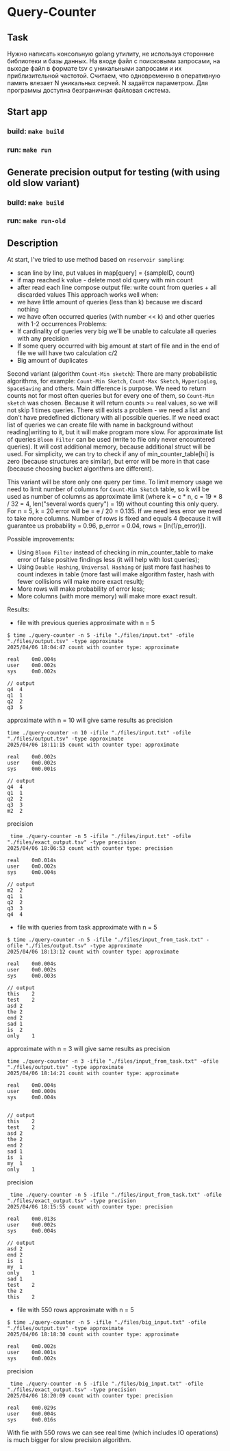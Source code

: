 # Query-Counter

## Task
Нужно написать консольную golang утилиту, не используя сторонние библиотеки и базы
данных. На входе файл с поисковыми запросами, на выходе файл в формате tsv с
уникальными запросами и их приблизительной частотой. Считаем, что одновременно в оперативную память влезает N уникальных серчей. N
задаётся параметром. Для программы доступна безграничная файловая система.

## Start app
### build: ```make build```
### run: ```make run```

## Generate precision output for testing (with using old slow variant)
### build: ```make build```
### run: ```make run-old```

## Description
At start, I've tried to use method based on `reservoir sampling`:
- scan line by line, put values in map[query] = {sampleID, count}
- if map reached k value - delete most old query with min count 
- after read each line compose output file: write count from queries + all discarded values
This approach works well when:
- we have little amount of queries (less than k) because we discard nothing 
- we have often occurred queries (with number << k) and other queries with 1-2 occurrences 
Problems:
- If cardinality of queries very big we'll be unable to calculate all queries with any precision
- If some query occurred with big amount at start of file and in the end of file we will have two calculation c/2
- Big amount of duplicates

Second variant (algorithm `Count-Min sketch`):
There are many probabilistic algorithms, for example: `Count-Min Sketch`, `Count-Max Sketch`, `HyperLogLog`, `SpaceSaving` and others.
Main difference is purpose. We need to return counts not for most often queries but for every one of them, so `Count-Min sketch` was chosen.
Because it will return counts >= real values, so we will not skip 1 times queries.
There still exists a problem - we need a list and don't have predefined dictionary with all possible queries. If we need 
exact list of queries we can create file with name in background without reading|writing to it, but it will make program more slow.
For approximate list of queries `Bloom Filter` can be used (write to file only never encountered queries). It will cost additional memory, because additional struct will be used.
For simplicity, we can try to check if any of min_counter_table[hi] is zero (because structures are similar), but error will be more in that case (because choosing bucket algorithms are different).

This variant will be store only one query per time. 
To limit memory usage we need to limit number of columns for `Count-Min Sketch` table, so k will be used as number of columns as approximate limit (where k = c * n, c = 19 * 8 / 32 = 4, len("several words query") = 19) without counting this only query.
For n = 5, k = 20 error will be = e / 20 = 0.135. If we need less error we need to take more columns.
Number of rows is fixed and equals 4 (because it will guarantee us probability = 0.96, p_error = 0.04, rows = [ln(1/p_error)]).

Possible improvements:
- Using `Bloom Filter` instead of checking  in min_counter_table to make error of false positive findings less (it will help with lost queries);
- Using `Double Hashing`, `Universal Hashing` or just more fast hashes to count indexes in table (more fast will make algorithm faster, hash with fewer collisions will make more exact result); 
- More rows will make probability of error less;
- More columns (with more memory) will make more exact result.

Results:
- file with previous queries
approximate with n = 5
```
$ time ./query-counter -n 5 -ifile "./files/input.txt" -ofile "./files/output.tsv" -type approximate
2025/04/06 18:04:47 count with counter type: approximate

real    0m0.004s
user    0m0.002s
sys     0m0.002s

// output
q4	4
q1	1
q2	2
q3	5
```
approximate with n = 10 will give same results as precision
```
time ./query-counter -n 10 -ifile "./files/input.txt" -ofile "./files/output.tsv" -type approximate
2025/04/06 18:11:15 count with counter type: approximate

real    0m0.002s
user    0m0.002s
sys     0m0.001s

// output
q4	4
q1	1
q2	2
q3	3
m2	2

```

precision
```
 time ./query-counter -n 5 -ifile "./files/input.txt" -ofile "./files/exact_output.tsv" -type precision
2025/04/06 18:06:53 count with counter type: precision

real    0m0.014s
user    0m0.002s
sys     0m0.004s

// output
m2	2
q1	1
q2	2
q3	3
q4	4
```

- file with queries from task
  approximate with n = 5
```
$ time ./query-counter -n 5 -ifile "./files/input_from_task.txt" -ofile "./files/output.tsv" -type approximate
2025/04/06 18:13:12 count with counter type: approximate

real    0m0.004s
user    0m0.002s
sys     0m0.003s

// output
this	2
test	2
asd	2
the	2
end	2
sad	1
is	2
only	1
```
approximate with n = 3 will give same results as precision
```
time ./query-counter -n 3 -ifile "./files/input_from_task.txt" -ofile "./files/output.tsv" -type approximate
2025/04/06 18:14:21 count with counter type: approximate

real    0m0.004s
user    0m0.000s
sys     0m0.004s


// output
this	2
test	2
asd	2
the	2
end	2
sad	1
is	1
my	1
only	1

```

precision
```
 time ./query-counter -n 5 -ifile "./files/input_from_task.txt" -ofile "./files/exact_output.tsv" -type precision
2025/04/06 18:15:55 count with counter type: precision

real    0m0.013s
user    0m0.002s
sys     0m0.004s

// output
asd	2
end	2
is	1
my	1
only	1
sad	1
test	2
the	2
this	2
```

- file with 550 rows
  approximate with n = 5
```
$ time ./query-counter -n 5 -ifile "./files/big_input.txt" -ofile "./files/output.tsv" -type approximate
2025/04/06 18:18:30 count with counter type: approximate

real    0m0.002s
user    0m0.001s
sys     0m0.002s
```


precision
```
 time ./query-counter -n 5 -ifile "./files/big_input.txt" -ofile "./files/exact_output.tsv" -type precision
2025/04/06 18:20:09 count with counter type: precision

real    0m0.029s
user    0m0.004s
sys     0m0.016s
```

With fie with 550 rows we can see real time (which includes IO operations) is much bigger for slow precision algorithm.